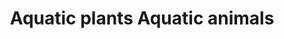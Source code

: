 ---
title: Aquatic plants Aquatic animals
longTitle: 'Aquatic plants, Aquatic animals'
tags:
- gccommon
relatedTerm:
- "[[Aquaculture]]"
---